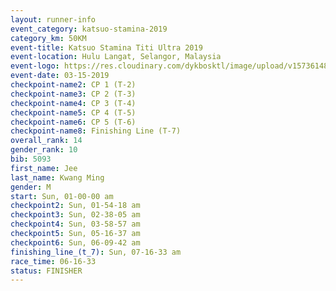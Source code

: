 ```yaml
---
layout: runner-info 
event_category: katsuo-stamina-2019 
category_km: 50KM 
event-title: Katsuo Stamina Titi Ultra 2019 
event-location: Hulu Langat, Selangor, Malaysia 
event-logo: https://res.cloudinary.com/dykbosktl/image/upload/v1573614825/Logo/Logo_p7ft6n.png
event-date: 03-15-2019 
checkpoint-name2: CP 1 (T-2) 
checkpoint-name3: CP 2 (T-3) 
checkpoint-name4: CP 3 (T-4) 
checkpoint-name5: CP 4 (T-5) 
checkpoint-name6: CP 5 (T-6) 
checkpoint-name8: Finishing Line (T-7) 
overall_rank: 14
gender_rank: 10
bib: 5093
first_name: Jee
last_name: Kwang Ming
gender: M
start: Sun, 01-00-00 am
checkpoint2: Sun, 01-54-18 am
checkpoint3: Sun, 02-38-05 am
checkpoint4: Sun, 03-58-57 am
checkpoint5: Sun, 05-16-37 am
checkpoint6: Sun, 06-09-42 am
finishing_line_(t_7): Sun, 07-16-33 am
race_time: 06-16-33
status: FINISHER
---
```


